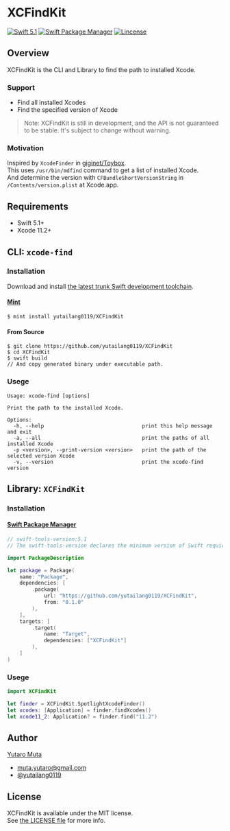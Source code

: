 # XCFindKit

<p align="left">
<a href="https://developer.apple.com/swift"><img alt="Swift 5.1" src="https://img.shields.io/badge/Swift-5.1-orange.svg?style=flat"/></a>
<a href="https://swift.org/package-manager/"><img alt="Swift Package Manager" src="https://img.shields.io/badge/Swift_Package_Manager-compatible-green.svg?style=flat"/></a>
<a href="https://github.com/yutailang0119/ProgressSpinnerKit/blob/master/LICENSE"><img alt="Lincense" src="https://img.shields.io/badge/license-MIT-black.svg?style=flat"/></a>
</p>

## Overview

XCFindKit is the CLI and Library to find the path to installed Xcode.  

### Support

* Find all installed Xcodes
* Find the specified version of Xcode

> Note: XCFindKit is still in development, and the API is not guaranteed to be stable. It's subject to change without warning.  

### Motivation

Inspired by `XcodeFinder` in [giginet/Toybox](https://github.com/giginet/Toybox).  
This uses `/usr/bin/mdfind` command to get a list of installed Xcode.  
And determine the version with `CFBundleShortVersionString` in `/Contents/version.plist` at Xcode.app.  

## Requirements

* Swift 5.1+
* Xcode 11.2+


## CLI: `xcode-find`

### Installation

Download and install [the latest trunk Swift development toolchain](https://swift.org/download/#snapshots).  

#### [Mint](https://github.com/yonaskolb/mint)

```shell
$ mint install yutailang0119/XCFindKit
```

#### From Source

```shell
$ git clone https://github.com/yutailang0119/XCFindKit
$ cd XCFindKit
$ swift build
// And copy generated binary under executable path.
```

### Usege

```
Usage: xcode-find [options]

Print the path to the installed Xcode.

Options:
  -h, --help                                print this help message and exit
  -a, --all                                 print the paths of all installed Xcode
  -p <version>, --print-version <version>   print the path of the selected version Xcode
  -v, --version                             print the xcode-find version
```


## Library: `XCFindKit`


### Installation

#### [Swift Package Manager](https://swift.org/package-manager/)

```swift
// swift-tools-version:5.1
// The swift-tools-version declares the minimum version of Swift required to build this package.

import PackageDescription

let package = Package(
    name: "Package",
    dependencies: [
        .package(
            url: "https://github.com/yutailang0119/XCFindKit",
            from: "0.1.0"
        ),
    ],
    targets: [
        .target(
            name: "Target",
            dependencies: ["XCFindKit"]
        ),
    ]
)
```

### Usege

```swift
import XCFindKit

let finder = XCFindKit.SpotlightXcodeFinder()
let xcodes: [Application] = finder.findXcodes()
let xcode11_2: Application? = finder.find("11.2")
```

## Author

[Yutaro Muta](https://github.com/yutailang0119)
* muta.yutaro@gmail.com
* [@yutailang0119](https://twitter.com/yutailang0119)

## License

XCFindKit is available under the MIT license.  
See [the LICENSE file](./LICENSE) for more info.  
